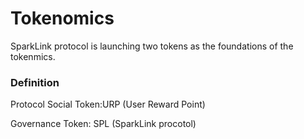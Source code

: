 # Tokenomics

SparkLink protocol is launching two tokens as the foundations of the tokenmics.

### Definition

Protocol Social Token:URP (User Reward Point)

Governance Token: SPL (SparkLink procotol)

